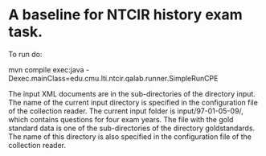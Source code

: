A baseline for NTCIR history exam task.
========================

To run do:

mvn compile exec:java -Dexec.mainClass=edu.cmu.lti.ntcir.qalab.runner.SimpleRunCPE

The input XML documents are in the sub-directories of the directory input. 
The name of the current input directory is specified in the configuration file of the collection reader. 
The current input folder is input/97-01-05-09/, which contains questions for four exam years. 
The file with the gold standard data is one of the sub-directories of the directory goldstandards. 
The name of this directory is also specified in the configuration file of the collection reader.
